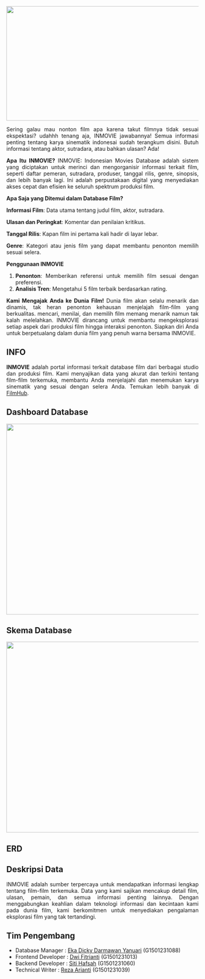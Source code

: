<p align="center">
  <img width="1000" height="300" src="image/Black Camera Icon Photography Logo (1000 x 300 piksel).png">
</p>

<div align="justify">
Sering galau mau nonton film apa karena takut filmnya tidak sesuai ekspektasi? udahhh tenang aja, INMOVIE jawabannya! 
Semua informasi penting tentang karya sinematik indonesai sudah terangkum disini. Butuh informasi tentang aktor, sutradara, atau bahkan ulasan? Ada! 


**Apa Itu INMOVIE?**
INMOVIE: Indonesian Movies Database adalah sistem yang diciptakan untuk merinci dan mengorganisir informasi terkait film, seperti daftar pemeran, sutradara, produser, tanggal rilis, genre, sinopsis, dan lebih banyak lagi. Ini adalah perpustakaan digital yang menyediakan akses cepat dan efisien ke seluruh spektrum produksi film.

**Apa Saja yang Ditemui dalam Database Film?**

**Informasi Film**: Data utama tentang judul film, aktor, sutradara.

**Ulasan dan Peringkat**: Komentar dan penilaian kritikus.

**Tanggal Rilis**: Kapan film ini pertama kali hadir di layar lebar.

**Genre**: Kategori atau jenis film yang dapat membantu penonton memilih sesuai selera.

**Penggunaan INMOVIE**

1. **Penonton**: Memberikan referensi untuk memilih film sesuai dengan preferensi.
2. **Analisis Tren**: Mengetahui 5 film terbaik berdasarkan rating.


**Kami Mengajak Anda ke Dunia Film!**
Dunia film akan selalu menarik dan dinamis, tak heran penonton kehausan menjelajah film-film yang berkualitas. mencari, menilai, dan memilih film memang menarik namun tak kalah melelahkan. INMOVIE dirancang untuk membantu mengeksplorasi setiap aspek dari produksi film hingga interaksi penonton. Siapkan diri Anda untuk berpetualang dalam dunia film yang penuh warna bersama INMOVIE.

## INFO
**INMOVIE** adalah portal informasi terkait database film dari berbagai studio dan produksi film. Kami menyajikan data yang akurat dan terkini tentang film-film terkemuka, membantu Anda menjelajahi dan menemukan karya sinematik yang sesuai dengan selera Anda. Temukan lebih banyak di [FilmHub](https://www.filmhub.com).

## Dashboard Database
<p align="center">
  <img width="850" height="500" src="image/FilmHub_Dashboard.png">
</p>

## Skema Database
<p align="center">
  <img width="850" height="500" src="image/FilmHub_Schema.png">
</p>

## ERD



## Deskripsi Data
INMOVIE adalah sumber terpercaya untuk mendapatkan informasi lengkap tentang film-film terkemuka. Data yang kami sajikan mencakup detail film, ulasan, pemain, dan semua informasi penting lainnya. Dengan menggabungkan keahlian dalam teknologi informasi dan kecintaan kami pada dunia film, kami berkomitmen untuk menyediakan pengalaman eksplorasi film yang tak tertandingi.

## Tim Pengembang
+ Database Manager : [Eka Dicky Darmawan Yanuari](https://github.com/EkaDickyDarmawanYanuari) (G1501231088)
+ Frontend Developer : [Dwi Fitrianti](https://github.com/dwifitrianti) (G1501231013)
+ Backend Developer : [Siti Hafsah](https://github.com/sitihafsah12) (G1501231060)
+ Technical Writer : [Reza Arianti](https://github.com/RezaArianti) (G1501231039)
